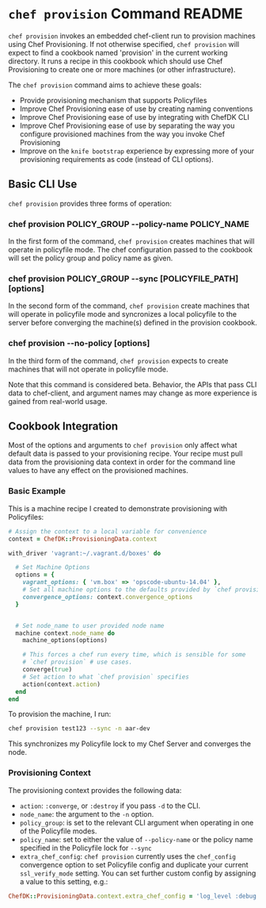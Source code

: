 # `chef provision` Command README

`chef provision` invokes an embedded chef-client run to provision machines
using Chef Provisioning. If not otherwise specified, `chef provision` will
expect to find a cookbook named 'provision' in the current working directory.
It runs a recipe in this cookbook which should use Chef Provisioning to create
one or more machines (or other infrastructure).

The `chef provision` command aims to achieve these goals:

* Provide provisioning mechanism that supports Policyfiles
* Improve Chef Provisioning ease of use by creating naming conventions
* Improve Chef Provisioning ease of use by integrating with ChefDK CLI
* Improve Chef Provisioning ease of use by separating the way you
  configure provisioned machines from the way you invoke Chef
  Provisioning
* Improve on the `knife bootstrap` experience by expressing more of your
  provisioning requirements as code (instead of CLI options).

## Basic CLI Use

`chef provision` provides three forms of operation:

### chef provision POLICY_GROUP --policy-name POLICY_NAME

In the first form of the command, `chef provision` creates machines that will
operate in policyfile mode. The chef configuration passed to the cookbook will
set the policy group and policy name as given.

### chef provision POLICY_GROUP --sync [POLICYFILE_PATH] [options]

In the second form of the command, `chef provision` create machines that will
operate in policyfile mode and syncronizes a local policyfile to the server
before converging the machine(s) defined in the provision cookbook.

### chef provision --no-policy [options]

In the third form of the command, `chef provision` expects to create machines
that will not operate in policyfile mode.

Note that this command is considered beta. Behavior, the APIs that pass CLI
data to chef-client, and argument names may change as more experience is gained
from real-world usage.

## Cookbook Integration

Most of the options and arguments to `chef provision` only affect what
default data is passed to your provisioning recipe. Your recipe must
pull data from the provisioning data context in order for the command
line values to have any effect on the provisioned machines.

### Basic Example

This is a machine recipe I created to demonstrate provisioning with
Policyfiles:

```ruby
# Assign the context to a local variable for convenience
context = ChefDK::ProvisioningData.context

with_driver 'vagrant:~/.vagrant.d/boxes' do

  # Set Machine Options
  options = {
    vagrant_options: { 'vm.box' => 'opscode-ubuntu-14.04' },
    # Set all machine options to the defaults provided by `chef provision`
    convergence_options: context.convergence_options
  }


  # Set node_name to user provided node name
  machine context.node_name do
    machine_options(options)

    # This forces a chef run every time, which is sensible for some
    # `chef provision` # use cases.
    converge(true)
    # Set action to what `chef provision` specifies
    action(context.action)
  end
end
```

To provision the machine, I run:

```sh
chef provision test123 --sync -n aar-dev
```

This synchronizes my Policyfile lock to my Chef Server and converges the
node.

### Provisioning Context

The provisioning context provides the following data:

* `action`: `:converge`, or `:destroy` if you pass `-d` to the
  CLI.
* `node_name`: the argument to the `-n` option.
* `policy_group`: is set to the relevant CLI argument when operating in
  one of the Policyfile modes.
* `policy_name`: set to either the value of `--policy-name` or the
  policy name specified in the Policyfile lock for `--sync`
* `extra_chef_config`: `chef provision` currently uses the `chef_config`
  convergence option to set Policyfile config and duplicate your current
  `ssl_verify_mode` setting. You can set further custom config by
  assigning a value to this setting, e.g.:

```ruby
ChefDK::ProvisioningData.context.extra_chef_config = 'log_level :debug'
```

